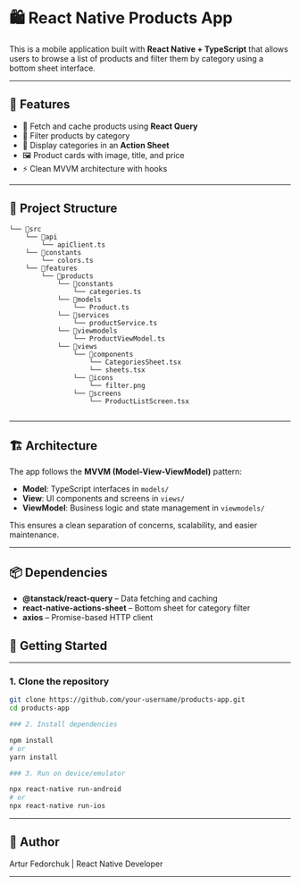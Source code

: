 # 🛍️ React Native Products App

This is a mobile application built with **React Native + TypeScript** that allows users to browse a list of products and filter them by category using a bottom sheet interface.

---

## 📱 Features

- 🔄 Fetch and cache products using **React Query**
- 📂 Filter products by category
- 📜 Display categories in an **Action Sheet**
- 🖼 Product cards with image, title, and price
- ⚡ Clean MVVM architecture with hooks

---

## 🧠 Project Structure

```
└── 📁src
    └── 📁api
        └── apiClient.ts
    └── 📁constants
        └── colors.ts
    └── 📁features
        └── 📁products
            └── 📁constants
                └── categories.ts
            └── 📁models
                └── Product.ts
            └── 📁services
                └── productService.ts
            └── 📁viewmodels
                └── ProductViewModel.ts
            └── 📁views
                └── 📁components
                    └── CategoriesSheet.tsx
                    └── sheets.tsx
                └── 📁icons
                    └── filter.png
                └── 📁screens
                    └── ProductListScreen.tsx
   
```


---

## 🏗 Architecture

The app follows the **MVVM (Model-View-ViewModel)** pattern:

- **Model**: TypeScript interfaces in `models/`
- **View**: UI components and screens in `views/`
- **ViewModel**: Business logic and state management in `viewmodels/`

This ensures a clean separation of concerns, scalability, and easier maintenance.

---

## 📦 Dependencies

-  **@tanstack/react-query** – Data fetching and caching
-  **react-native-actions-sheet** – Bottom sheet for category filter
-  **axios** – Promise-based HTTP client

## 🚀 Getting Started

---

### 1. Clone the repository

```bash
git clone https://github.com/your-username/products-app.git
cd products-app

### 2. Install dependencies

npm install
# or
yarn install

### 3. Run on device/emulator

npx react-native run-android
# or
npx react-native run-ios
```
---

## 👤 Author
Artur Fedorchuk | React Native Developer

---